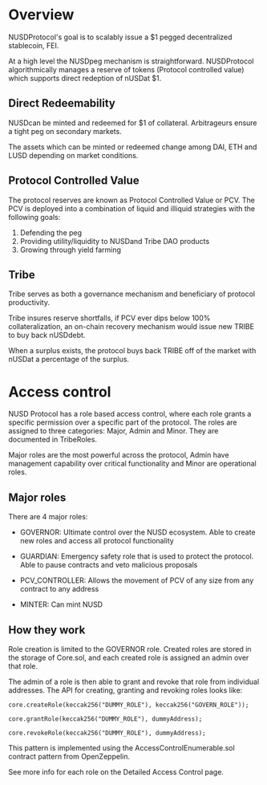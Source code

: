 # Overview
NUSDProtocol's goal is to scalably issue a $1 pegged decentralized stablecoin, FEI.

At a high level the NUSDpeg mechanism is straightforward. NUSDProtocol algorithmically manages a reserve of tokens (Protocol controlled value) which supports direct redeption of nUSDat $1.

## Direct Redeemability​
NUSDcan be minted and redeemed for $1 of collateral. Arbitrageurs ensure a tight peg on secondary markets.

The assets which can be minted or redeemed change among DAI, ETH and LUSD depending on market conditions.

## Protocol Controlled Value​

The protocol reserves are known as Protocol Controlled Value or PCV. The PCV is deployed into a combination of liquid and illiquid strategies with the following goals:

1. Defending the peg
2. Providing utility/liquidity to NUSDand Tribe DAO products
3. Growing through yield farming

## Tribe​
Tribe serves as both a governance mechanism and beneficiary of protocol productivity.

Tribe insures reserve shortfalls, if PCV ever dips below 100% collateralization, an on-chain recovery mechanism would issue new TRIBE to buy back nUSDdebt.

When a surplus exists, the protocol buys back TRIBE off of the market with nUSDat a percentage of the surplus.

# Access control
NUSD Protocol has a role based access control, where each role grants a specific permission over a specific part of the protocol. The roles are assigned to three categories: Major, Admin and Minor. They are documented in TribeRoles.

Major roles are the most powerful across the protocol, Admin have management capability over critical functionality and Minor are operational roles.

## Major roles​
There are 4 major roles:

- GOVERNOR: Ultimate control over the NUSD ecosystem. Able to create new roles and access all protocol functionality

- GUARDIAN: Emergency safety role that is used to protect the protocol. Able to pause contracts and veto malicious proposals

- PCV_CONTROLLER: Allows the movement of PCV of any size from any contract to any address

- MINTER: Can mint NUSD

## How they work​
Role creation is limited to the GOVERNOR role. Created roles are stored in the storage of Core.sol, and each created role is assigned an admin over that role.

The admin of a role is then able to grant and revoke that role from individual addresses. The API for creating, granting and revoking roles looks like:

```
core.createRole(keccak256("DUMMY_ROLE"), keccak256("GOVERN_ROLE"));

core.grantRole(keccak256("DUMMY_ROLE"), dummyAddress);

core.revokeRole(keccak256("DUMMY_ROLE"), dummyAddress);
```
This pattern is implemented using the AccessControlEnumerable.sol contract pattern from OpenZeppelin.

See more info for each role on the Detailed Access Control page.




